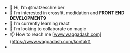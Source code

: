 - 👋 Hi, I’m @matzeschreiber
- 👀 I’m interested in crossfit, medidation and <b>FRONT END DEVELOPMENT9</b>
- 🌱 I’m currently learning react
- 💞️ I’m looking to collaborate on magic
- 📫 How to reach me [www.waggadash.com](https://www.waggadash.com/kontakt)
-

<!---
matzeschreiber/matzeschreiber is a ✨ special ✨ repository because its `README.md` (this file) appears on your GitHub profile.
You can click the Preview link to take a look at your changes.
--->
